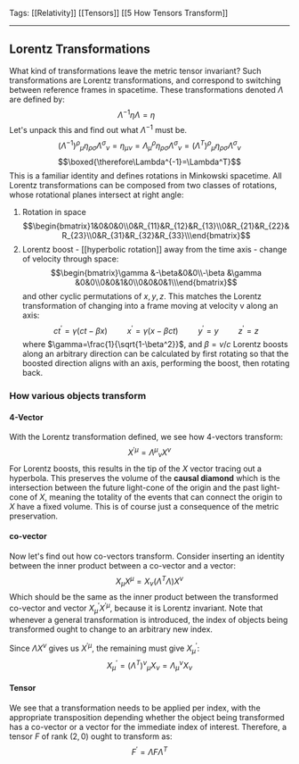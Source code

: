 Tags: [[Relativity]] [[Tensors]] [[5 How Tensors Transform]]
___
## Lorentz Transformations
What kind of transformations leave the metric tensor invariant? Such transformations are Lorentz transformations, and correspond to switching between reference frames in spacetime. These transformations denoted $\Lambda$ are defined by: 
$$\Lambda^{-1} \eta \Lambda=\eta\ \ \ \ \ \ \ \ \ \ \ \ $$
Let's unpack this and find out what $\Lambda^{-1}$ must be. 
$${\left(\Lambda^{-1}\right)^\rho}_\mu\eta_{\rho\sigma}{\Lambda^\sigma}_\nu=\eta_{\mu\nu}={\Lambda_\mu}^\rho\eta_{\rho\sigma}{\Lambda^\sigma}_\nu={\left(\Lambda^T\right)^\rho}_\mu\eta_{\rho\sigma}{\Lambda^\sigma}_\nu$$
$$\boxed{\therefore\Lambda^{-1}=\Lambda^T}$$
This is a familiar identity and defines rotations in Minkowski spacetime. All Lorentz transformations can be composed from two classes of rotations, whose rotational planes intersect at right angle:
1. Rotation in space $$\begin{bmatrix}1&0&0&0\\0&R_{11}&R_{12}&R_{13}\\0&R_{21}&R_{22}&R_{23}\\0&R_{31}&R_{32}&R_{33}\\\end{bmatrix}$$
2. Lorentz boost - [[hyperbolic rotation]] away from the time axis - change of velocity through space: $$\begin{bmatrix}\gamma &-\beta&0&0\\-\beta &\gamma &0&0\\0&0&1&0\\0&0&0&1\\\end{bmatrix}$$ and other cyclic permutations of $x,y,z$.
	This matches the Lorentz transformation of changing into a frame moving at velocity v along an axis: $$ct^\prime=\gamma\left(ct-\beta x\right)\ \ \ \ \ \ \ \ \  
x^\prime = \gamma\left(x-\beta ct\right)\ \ \ \ \ \ \ \ \  
y^\prime=y\ \ \ \ \ \ \ \ \  
z^\prime=z$$where $\gamma=\frac{1}{\sqrt{1-\beta^2}}$, and $\beta = v/c$
	Lorentz boosts along an arbitrary direction can be calculated by first rotating so that the boosted direction aligns with an axis, performing the boost, then rotating back. 

### How various objects transform
#### 4-Vector
With the Lorentz transformation defined, we see how 4-vectors transform:
$$X^{\prime\mu}={\Lambda^{\mu}}_{\nu}X^\nu$$
For Lorentz boosts, this results in the tip of the $X$ vector tracing out a hyperbola. This preserves the volume of the **causal diamond** which is the intersection between the future light-cone of the origin and the past light-cone of $X$, meaning the totality of the events that can connect the origin to $X$ have a fixed volume. This is of course just a consequence of the metric preservation. 
#### co-vector
Now let's find out how co-vectors transform. Consider inserting an identity between the inner product between a co-vector and a vector:
$$X_\mu X^\mu=X_\nu\left(\Lambda^T \Lambda\right)X^\nu$$
Which should be the same as the inner product between the transformed co-vector and vector $X^\prime_\mu X^{\prime\mu}$, because it is Lorentz invariant. Note that whenever a general transformation is introduced, the index of objects being transformed ought to change to an arbitrary new index. 

Since $\Lambda X^\nu$ gives us $X^{\prime\mu}$, the remaining must give $X^\prime_\mu$:
$$X^\prime_\mu = {\left(\Lambda^T\right)^\nu}_\mu X_\nu ={\Lambda_\mu}^\nu X_\nu$$
#### Tensor
We see that a transformation needs to be applied per index, with the appropriate transposition depending whether the object being transformed has a co-vector or a vector for the immediate index of interest. Therefore, a tensor $F$ of rank $(2,0)$ ought to transform as:
$$
F^\prime=\Lambda F\Lambda^T
$$